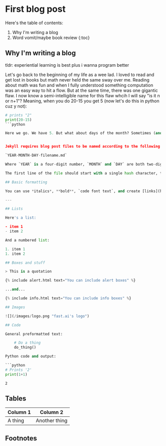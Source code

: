 # First blog post

Here's the table of contents:

1. Why I'm writing a blog
2. Word vomit/maybe book review
{:toc}

## Why I'm writing a blog

tldr: experiential learning is best plus i wanna program better

Let's go back to the beginning of my life as a wee lad. I loved to read and get lost in books but math never held the same sway over me. Reading about math was fun and when I fully understood something computation was an easy way to hit a flow. But at the same time, there was one gigantic flaw. I now know a semi-intelligible name for this flaw whcih I will say "is it n or n+1"? Meaning, when you do 20-15 you get 5 (now let's do this in python cuz y not): 

```python
# prints "2"
print(20-15)
```python

Here we go. We have 5. But what about days of the month? Sometimes (and even know I can feel my collar getting hot) you would subtract the 21st of November from the 17th of November and get 4 or 5. I guess a more specific way of looking at it is like numerical error because of lack of precision or whatever but to be honest I came across this once in elementary school, I never asked, and it haunted me for the rest of my life. The anxiety persisted and the avoidance began. Oh well no use crying over spilled milk. Here we are now. Same Timmy only with way more knowledge about a lot more stuff. But the anxiety of math sorta persists? But now it's been replaced by "Oh i didn't study this in college so I have no right to speak in that language". This is not egalite! So I must submit myself to more sadistic studying in the hope that if I bow my head I will be annointed and not beheaded. I also might just go learn Haskell cuz I drank too much PG/Leibniz kool aid and want to legitimate myself.


Jekyll requires blog post files to be named according to the following format:

`YEAR-MONTH-DAY-filename.md`

Where `YEAR` is a four-digit number, `MONTH` and `DAY` are both two-digit numbers, and `filename` is whatever file name you choose, to remind yourself what this post is about. `.md` is the file extension for markdown files.

The first line of the file should start with a single hash character, then a space, then your title. This is how you create a "*level 1 heading*" in markdown. Then you can create level 2, 3, etc headings as you wish but repeating the hash character, such as you see in the line `## File names` above.

## Basic formatting

You can use *italics*, **bold**, `code font text`, and create [links](https://www.markdownguide.org/cheat-sheet/). Here's a footnote [^1]. Here's a horizontal rule:

---

## Lists

Here's a list:

- item 1
- item 2

And a numbered list:

1. item 1
1. item 2

## Boxes and stuff

> This is a quotation

{% include alert.html text="You can include alert boxes" %}

...and...

{% include info.html text="You can include info boxes" %}

## Images

![](/images/logo.png "fast.ai's logo")

## Code

General preformatted text:

    # Do a thing
    do_thing()

Python code and output:

```python
# Prints '2'
print(1+1)
```

    2

## Tables

| Column 1 | Column 2 |
|-|-|
| A thing | Another thing |

## Footnotes

[^1]: This is the footnote.
